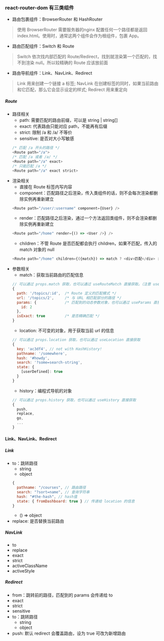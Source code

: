 ### react-router-dom 有三类组件
- 路由包裹组件：BrowserRouter 和 HashRouter
> 使用 BrowserRouter 需要服务器的nginx 配置任何一个路径都是返回 index.html。使用时，通常这两个组件会作为根组件，包裹 App。
- 路由匹配组件：Switch 和 Route
> Switch 依次找内部匹配的 Route/Redirect，找到就渲染第一个匹配的，找不到渲染 null。所以较精确的 Route 应该放前面
- 路由导航组件：Link、NavLink、Redirect
> Link 用来创建一个链接 a 标签; NavLink 在创建标签的同时，如果当前路由和它匹配，那么它会显示设定的样式; Redirect 用来重定向

##### Route
- 路径相关
  - path: 需要匹配的路由前缀，可以是 string | string[]
  - exact: 代表路由只能对应 path，不能再有后缀
  - strict: 限制 /a 和 /a/ 不等价
  - sensitive: 是否对大小写敏感
  ```js
  /* 匹配 /a 开头的路径 */
  <Route path="/a"> 
  /* 匹配 /a 或者 /a/ */
  <Route path="/a" exact> 
  /* 只能匹配 /a */
  <Route path="/a" exact strict>
  ```
- 渲染相关
  - 直接在 Route 标签内写内容
  - component：匹配路径之后渲染，传入类组件的话，则不会每次渲染都删除实例再重新建立
  ```js
  <Route path="/user/:username" component={User} />
  ```
  - render：匹配路径之后渲染，通过一个方法返回类组件，则不会渲染都删除实例再重新建立
  ```js
  <Route path="/home" render={() => <User />} />
  ```
  - children：不管 Route 是否匹配都会执行 children，如果不匹配，传入的 match 对象的 null
  ```js
  <Route path="/home" children={({match}) => match ? <div>匹配</div> : <div>不匹配</div>}>
  ```
- 参数相关
  - match：获取当前路由的匹配信息
  ```js
  // 可以通过 props.match 获取，也可以通过 useRouteMatch 直接获取。（注意 useRouteMatch 传参时，会生成参数和当前URL匹配的 match 对象）
  {
    path: '/topics/:id',  /* Route 定义的匹配模式 */
    url: '/topics/2',     /* 与 URL 相匹配部分的路径 */
    params: {             /* 匹配到的动态参数对象，也可以通过 useParams 直接获取当前路由匹配的动态参数 */
      id: 2
    },
    isExact: true         /* 是否精确匹配 */
  }
  ```
  - location: 不可变的对象，用于获取当前 url 的信息
  ```js
  // 可以通过 props.location 获取，也可以通过 useLocation 直接获取
  {
    key: 'ac3df4', // not with HashHistory!
    pathname: '/somewhere',
    hash: '#howdy',
    search: '?some=search-string',
    state: {
      [userDefined]: true
    }
  }
  ```
  - history：编程式导航的对象
  ```js
  // 可以通过 props.history 获取，也可以通过 useHistory 直接获取
  {
    push,
    replace,
    go,
    ...
  }
  ```

#### Link、NavLink、Redirect
##### Link
- to：跳转路径
  - string
  - object
  ```js
  {
    pathname: "/courses", // 路由路径
    search: "?sort=name", // 查询字符串
    hash: "#the-hash", // hash值
    state: { fromDashboard: true } // 传递给 location 的信息
  }
  ```
  - () => object
- replace: 是否替换当前路由

##### NavLink
- to
- replace
- exact
- strict
- activeClassName
- activeStyle

##### Redirect
- from：跳转前的路径，匹配到的 params 会传递给 to
- exact
- strict
- sensitive
- to：跳转路径
  - string
  - object
- push: 默认 redirect 会覆盖路由，设为 true 可改为新增路由

